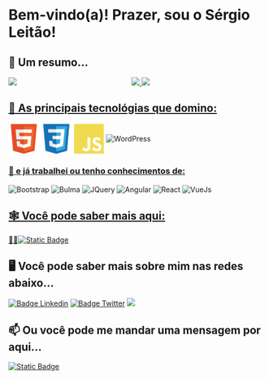 # Bem-vindo(a)! Prazer, sou o Sérgio Leitão!

## 📔 Um resumo...
<div style="width: 100%; display: flex; flex-direction: row; align-items: center; justify-content: space-between; gap: 32px">
  <div>
    <img style="width: 320px" src="https://sergioleitao.com.br/assets/images/perfil/foto_perfil_inicio.png">
  </div>
  <div>
    <a href="https://github.com/seralterego">
    <img height="180em" src="https://github-readme-stats.vercel.app/api?username=seralterego&show_icons=true&theme=tokyonight&include_all_commits=true&count_private=true"/>
    <img height="180em" src="https://github-readme-stats.vercel.app/api/top-langs/?username=seralterego&layout=compact&langs_count=10&theme=tokyonight"/>
  </div>
</div>

## 🤹 As principais tecnológias que domino:

<div style="display: inline-block">
  <img align="center" alt="HTML" height="60" width="60" src="https://raw.githubusercontent.com/devicons/devicon/master/icons/html5/html5-original.svg">
  <img align="center" alt="CSS" height="60" width="60" src="https://raw.githubusercontent.com/devicons/devicon/master/icons/css3/css3-original.svg">
  <img align="center" alt="Javascript" height="60" width="60" src="https://raw.githubusercontent.com/devicons/devicon/master/icons/javascript/javascript-plain.svg">
  <img align="center" alt="WordPress" height="60" width="60" src="https://cdn.jsdelivr.net/gh/devicons/devicon/icons/wordpress/wordpress-plain.svg" />
</div>

### 🧺 e já trabalhei ou tenho conhecimentos de:

<div style="display: inline-block">
  <img align="center" alt="Bootstrap" height="40" width="40" src="https://cdn.jsdelivr.net/gh/devicons/devicon/icons/bootstrap/bootstrap-original.svg" />
  <img align="center" alt="Bulma" height="40" width="40" src="https://cdn.jsdelivr.net/gh/devicons/devicon/icons/bulma/bulma-plain.svg" />
  <img align="center" alt="JQuery" height="40" width="40" src="https://cdn.jsdelivr.net/gh/devicons/devicon/icons/jquery/jquery-plain-wordmark.svg">
  <img align="center" alt="Angular" height="50" width="50" src="https://cdn.jsdelivr.net/gh/devicons/devicon/icons/angularjs/angularjs-original.svg" />
  <img align="center" alt="React" height="40" width="40" src="https://cdn.jsdelivr.net/gh/devicons/devicon/icons/react/react-original.svg" />
  <img align="center" alt="VueJs" height="40" width="40" src="https://cdn.jsdelivr.net/gh/devicons/devicon/icons/vuejs/vuejs-original.svg" />
</div>

## 🕸 Você pode saber mais aqui:
<div style="display: inline-flex">
  👨‍💻 <a href = "mailto:sergiomiranda86@gmail.com"><img alt="Static Badge" src="https://img.shields.io/badge/sergioleitao.com.br-white?style=for-the-badge& labelColor=%23F2F2F2&color=%23056CF2" target="_blank"></a>
</div>


## 🖥 Você pode saber mais sobre mim nas redes abaixo...
<div style="display: inline-block">
  <a href="https://www.linkedin.com/in/sergiomirandaleitao/" target="_blank"><img alt="Badge Linkedin" src="https://img.shields.io/badge/-LinkedIn-%230077B5?style=for-the-badge&logo=linkedin&logoColor=white" target="_blank"></a>
  <a href="https://twitter.com/seralterego" target="_blank"><img alt="Badge Twitter" src="https://img.shields.io/badge/-Twitter-%231DA1F2?style=for-the-badge&logo=twitter&logoColor=white" target="_blank"></a>
  <a href="https://www.instagram.com/seralterego/" target="_blank"><img src="https://img.shields.io/badge/-Instagram-%23C13584?style=for-the-badge&logo=instagram&logoColor=white" target="_blank"></a>
</div>

<br>

## 📫 Ou você pode me mandar uma mensagem por aqui...

<div>
  <a href = "mailto:sergiomiranda86@gmail.com"><img alt="Static Badge" src="https://img.shields.io/badge/contato-%40sergioleitao.com.br-white?style=for-the-badge&logo=gmail&logoColor=%23056CF2&labelColor=%23F2F2F2&color=%23056CF2" target="_blank"></a>
</div>
